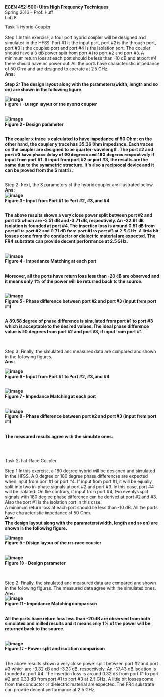 <b>ECEN 452-500: Ultra High Frequency Techniques</b><br>
Spring 2016 – Prof. Huff<br>
Lab 8


Task 1: Hybrid Coupler<br>
<br>Step 1:In this exercise, a four port hybrid coupler will be designed and simulated in the HFSS. Port #1 is the input port, port #2 is the through port, port #3 is the coupled port and port #4 is the isolation port. The coupler should have a 3 dB power split from port #1 to port #2 and port #3. A minimum return loss at each port should be less than -10 dB and at port #4 there should have no power out. All the ports have characteristic impedance of 50 Ohm and are designed to operate at 2.5 GHz.<br>
<b>Ans:<br>
<br>Step 2: The design layout along with the parameters(width, length and so on) are shown in the following figure.<br>

![image](https://github.com/CourseReps/ECEN452-Spring2016/blob/master/Students/StevenYeh/Lab8/design_layout_hybrid_coupler.png)<br>
Figure 1 - Disign layout of the hybrid coupler<br><br>

![image](https://github.com/CourseReps/ECEN452-Spring2016/blob/master/Students/StevenYeh/Lab8/design_parameter_hybrid_coupler.png)<br>
Figure 2 - Design parameter<br><br>

The coupler x trace is calculated to have impedance of 50 Ohm; on the other hand, the coupler y trace has 35.36 Ohm impedance. Each traces on the coupler are designed to be quarter-wavelength. The port #2 and port #3 have phase delay of 90 degrees and 180 degrees respectively if input from port #1. If input from port #2 or port #3, the results are the same due to the symmetric structure. It's also a reciprocal device and it can be proved from the S matrix. <br></b>

<br>Step 2: Next, the S parameters of the hybrid coupler are illustrated below.<br>
<b>Ans:<br>
![image](https://github.com/CourseReps/ECEN452-Spring2016/blob/master/Students/StevenYeh/Lab8/input_port_s_parameters_dB_hybrid_coupler.png)<br>
Figure 3 - Input from Port #1 to Port #2, #3, and #4<br><br>

The above results shown a very close power split between port #2 and port #3 which are -3.51 dB and -3.71 dB, respectively. An -22.91 dB isolation is founded at port #4. The insertion loss is around 0.51 dB from port #1 to port #2 and 0.71 dB from port #1 to port #3 at 2.5 GHz. A little bit losses come from the conductor or dielectric material are expected. The FR4 substrate can provide decent performance at 2.5 GHz.<br><br>


![image](https://github.com/CourseReps/ECEN452-Spring2016/blob/master/Students/StevenYeh/Lab8/port_matching_s_parameters_dB_hybrid_coupler.png)<br>
Figure 4 - Impedance Matching at each port <br><br>

Moreover, all the ports have return loss less than -20 dB are observed and it means only 1% of the power will be returned back to the source.<br><br>



![image](https://github.com/CourseReps/ECEN452-Spring2016/blob/master/Students/StevenYeh/Lab8/input_port_90deg_phase_difference_hybrid_coupler.png)<br>
Figure 5 - Phase difference between port #2 and port #3 (input from port #1)<br><br>


A 89.58 degree of phase difference is simulated from port #1 to port #3 which is acceptable to the desired values. The ideal phase difference value is 90 degrees from port #2 and port #3, if input from port #1.</b><br><br>



<br>Step 3: Finally, the simulated and measured data are compared and shown in the following figures.<br>
<b>Ans:<br>

![image](https://github.com/CourseReps/ECEN452-Spring2016/blob/master/Students/StevenYeh/Lab8/power_split_ioslation_hybrid_coupler.png)<br>
Figure 6 - Input from Port #1 to Port #2, #3, and #4<br><br>


![image](https://github.com/CourseReps/ECEN452-Spring2016/blob/master/Students/StevenYeh/Lab8/impedance_matching_hybrid_coupler.png)<br>
Figure 7 - Impedance Matching at each port<br><br>


![image](https://github.com/CourseReps/ECEN452-Spring2016/blob/master/Students/StevenYeh/Lab8/phase_difference_between_2_3_hybrid_coupler.png)<br>
Figure 8 - Phase difference between port #2 and port #3 (input from port #1)<br><br>


The measured results agree with the simulate ones.


</b><br><br>









Task 2: Rat-Race Coupler<br>
<br>Step 1:In this exercise, a 180 degree hybrid will be designed and simulated in the HFSS. A 0 degree or 180 degree phase differences are expected when input from port #1 or port #4. If input from port #1, it will be equally split into two in-phase signals at port #2 and port #3. In this case, port #4 will be isolated. On the contrary, if input from port #4, two evenlys split signals with 180 degree phase difference can be derived at port #2 and #3. Also the port #1 is the isolation port in this case.<br>
A minimum return loss at each port should be less than -10 dB. All the ports have characteristic impedance of 50 Ohm.<br>
<b>Ans:<br>
The design layout along with the parameters(width, length and so on) are shown in the following figure.<br>

![image](https://github.com/CourseReps/ECEN452-Spring2016/blob/master/Students/StevenYeh/Lab8/design_layout_rat_race.png)<br>
Figure 9 - Disign layout of the rat-race coupler<br><br>

![image](https://github.com/CourseReps/ECEN452-Spring2016/blob/master/Students/StevenYeh/Lab8/design_parameters_rat_race.png)<br>
Figure 10 - Design parameter</b><br><br>



<br>Step 2: Finally, the simulated and measured data are compared and shown in the following figures. The measured data agree with the simulated ones.<br>
<b>Ans:<br>
![image](https://github.com/CourseReps/ECEN452-Spring2016/blob/master/Students/StevenYeh/Lab8/impedance_matching_rat_race.png)<br>
Figure 11 - Impedance Matching comparison <br><br>

All the ports have return loss less than -20 dB are observed from both simulated and milled results and it means only 1% of the power will be returned back to the source.<br><br>

![image](https://github.com/CourseReps/ECEN452-Spring2016/blob/master/Students/StevenYeh/Lab8/power_split_isolation_rat_race.png)<br>
Figure 12 - Power split and isolation comparison</b><br><br>

The above results shown a very close power split between port #2 and port #3 which are -3.32 dB and -3.33 dB, respectively. An -37.43 dB isolation is founded at port #4. The insertion loss is around 0.32 dB from port #1 to port #2 and 0.33 dB from port #1 to port #3 at 2.5 GHz. A little bit losses come from the conductor or dielectric material are expected. The FR4 substrate can provide decent performance at 2.5 GHz.<br><br>
